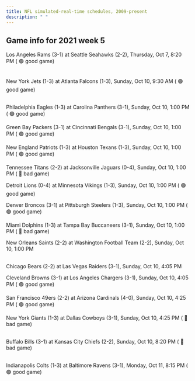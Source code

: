 ```yaml
---
title: NFL simulated-real-time schedules, 2009-present
description: " "
---
```


## Game info for 2021 week 5
Los Angeles Rams (3-1) at Seattle Seahawks (2-2), Thursday, Oct 7, 8:20 PM (	:green_circle: good game)

<br/>New York Jets (1-3) at Atlanta Falcons (1-3), Sunday, Oct 10, 9:30 AM (	:green_circle: good game)

<br/>Philadelphia Eagles (1-3) at Carolina Panthers (3-1), Sunday, Oct 10, 1:00 PM (	:green_circle: good game)

Green Bay Packers (3-1) at Cincinnati Bengals (3-1), Sunday, Oct 10, 1:00 PM (	:green_circle: good game)

New England Patriots (1-3) at Houston Texans (1-3), Sunday, Oct 10, 1:00 PM (	:green_circle: good game)

Tennessee Titans (2-2) at Jacksonville Jaguars (0-4), Sunday, Oct 10, 1:00 PM (	:red_circle: bad game)

Detroit Lions (0-4) at Minnesota Vikings (1-3), Sunday, Oct 10, 1:00 PM (	:green_circle: good game)

Denver Broncos (3-1) at Pittsburgh Steelers (1-3), Sunday, Oct 10, 1:00 PM (	:green_circle: good game)

Miami Dolphins (1-3) at Tampa Bay Buccaneers (3-1), Sunday, Oct 10, 1:00 PM (	:red_circle: bad game)

New Orleans Saints (2-2) at Washington Football Team (2-2), Sunday, Oct 10, 1:00 PM

<br/>Chicago Bears (2-2) at Las Vegas Raiders (3-1), Sunday, Oct 10, 4:05 PM

Cleveland Browns (3-1) at Los Angeles Chargers (3-1), Sunday, Oct 10, 4:05 PM (	:green_circle: good game)

San Francisco 49ers (2-2) at Arizona Cardinals (4-0), Sunday, Oct 10, 4:25 PM (	:green_circle: good game)

New York Giants (1-3) at Dallas Cowboys (3-1), Sunday, Oct 10, 4:25 PM (	:red_circle: bad game)

<br/>Buffalo Bills (3-1) at Kansas City Chiefs (2-2), Sunday, Oct 10, 8:20 PM (	:red_circle: bad game)

<br/>Indianapolis Colts (1-3) at Baltimore Ravens (3-1), Monday, Oct 11, 8:15 PM (	:green_circle: good game)

